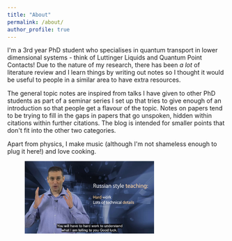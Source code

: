 ```yaml
---
title: "About"
permalink: /about/
author_profile: true
---
```


I'm a 3rd year PhD student who specialises in quantum transport in lower dimensional systems - think of Luttinger Liquids and Quantum Point Contacts! Due to the nature of my research, there has been *a lot* of literature review and I learn things by writing out notes so I thought it would be useful to people in a similar area to have extra resources.

The general topic notes are inspired from talks I have given to other PhD students as part of a seminar series I set up that tries to give enough of an introduction so that people get a flavour of the topic. Notes on papers tend to be trying to fill in the gaps in papers that go unspoken, hidden within citations within further citations. The blog is intended for smaller points that don't fit into the other two categories.

Apart from physics, I make music (although I'm not shameless enough to plug it here!) and love cooking.

<figure class="align-center">
<img src="/images/Russian.png" style="width: 70%" class="align-center">
</figure>
